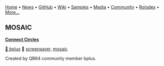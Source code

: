 [Home](https://qb64.com) • [News](/news.html) • [GitHub](/github.html) • [Wiki](/wiki.html) • [Samples](/samples.html) • [Media](/media.html) • [Community](/community.html) • [Rolodex](/rolodex.html) • [More...](/more.html)

## MOSAIC

**[Connect Circles](connect-circles/index)**

[🐝 bplus](bplus) 🔗 [screensaver](screensaver), [mosaic](mosaic)

Created by QB64 community member bplus.
